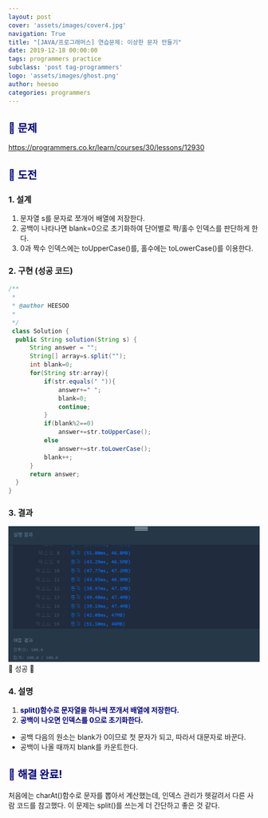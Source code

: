 ```yaml
---
layout: post
cover: 'assets/images/cover4.jpg'
navigation: True
title: "[JAVA/프로그래머스] 연습문제: 이상한 문자 만들기"
date: 2019-12-18 00:00:00
tags: programmers practice
subclass: 'post tag-programmers'
logo: 'assets/images/ghost.png'
author: heesoo
categories: programmers
---
```

## <span style="color:navy">👀 문제</span>
<https://programmers.co.kr/learn/courses/30/lessons/12930>

## <span style="color:navy">👊 도전</span>

### 1. 설계
1. 문자열 s를 문자로 쪼개어 배열에 저장한다.
2. 공백이 나타나면 blank=0으로 초기화하여 단어별로 짝/홀수 인덱스를 판단하게 한다.
3. 0과 짝수 인덱스에는 toUpperCase()를, 홀수에는 toLowerCase()를 이용한다.

### 2. 구현 (성공 코드)
```java
/**
 *
 * @author HEESOO
 *
 */
 class Solution {
  public String solution(String s) {
      String answer = "";
      String[] array=s.split("");
      int blank=0;
      for(String str:array){
          if(str.equals(" ")){
              answer+=" ";
              blank=0;
              continue;
          }
          if(blank%2==0)
              answer+=str.toUpperCase();
          else
              answer+=str.toLowerCase();
          blank++;
      }
      return answer;
  }
}
 ```

### 3. 결과
![실행결과](./assets/images/191218_3.PNG)
🤟 성공 🤟

### 4. 설명
1. **<span style="color:navy">split()함수로 문자열을 하나씩 쪼개서 배열에 저장한다.</span>**
2. **<span style="color:navy">공백이 나오면 인덱스를 0으로 초기화한다.</span>**
- 공백 다음의 원소는 blank가 0이므로 첫 문자가 되고, 따라서 대문자로 바꾼다.
- 공백이 나올 때까지 blank를 카운트한다.

## <span style="color:navy">👏 해결 완료!</span>
처음에는 charAt()함수로 문자를 뽑아서 계산했는데, 인덱스 관리가 헷갈려서 다른 사람 코드를 참고했다. 이 문제는 split()를 쓰는게 더 간단하고 좋은 것 같다.
